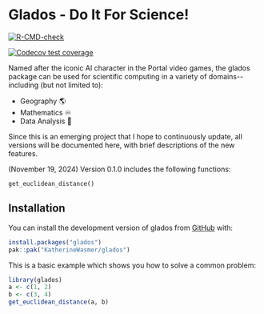 # Glados - Do It For Science! 

[![R-CMD-check](https://github.com/KatherineWasmer/glados/actions/workflows/R-CMD-check.yaml/badge.svg)](https://github.com/KatherineWasmer/glados/actions/workflows/R-CMD-check.yaml)

[![Codecov test coverage](https://codecov.io/gh/KatherineWasmer/glados/graph/badge.svg)](https://app.codecov.io/gh/KatherineWasmer/glados)

Named after the iconic AI character in the Portal video games, the glados package can be used for scientific computing in a variety of domains--including (but not limited to):

-   Geography 🌎
-   Mathematics ♾
-   Data Analysis 🔎

Since this is an emerging project that I hope to continuously update, all versions will be documented here, with brief descriptions of the new features.

(November 19, 2024) Version 0.1.0 includes the following functions:

`get_euclidean_distance()`

## Installation

You can install the development version of glados from [GitHub](https://github.com/) with:

``` r
install.packages("glados")
pak::pak("KatherineWasmer/glados")
```

This is a basic example which shows you how to solve a common problem:

``` r
library(glados)
a <- c(1, 2) 
b <- c(3, 4)
get_euclidean_distance(a, b)
```
